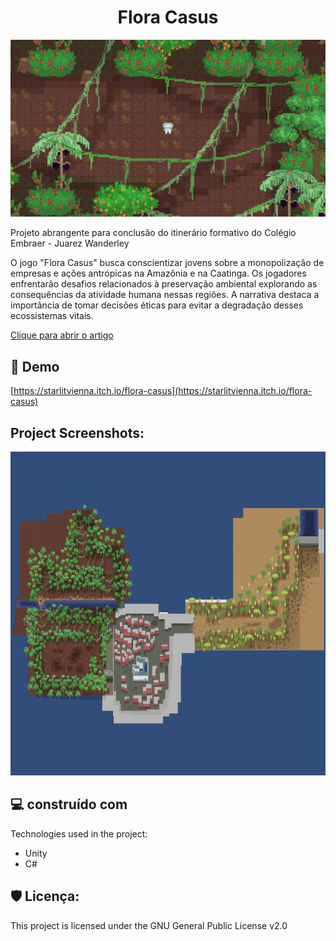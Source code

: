 <h1 align="center" id="title">Flora Casus</h1>

<p align="center"><img src="https://github.com/StarlitVienna/Flora-Casus/blob/master/screenshots/ddvcc.jpg?raw=true" alt="project-image"></p>

<p>Projeto abrangente para conclusão do itinerário formativo do Colégio Embraer - Juarez Wanderley</p>

<p id="description">O jogo "Flora Casus" busca conscientizar jovens sobre a monopolização de empresas e ações antrópicas na Amazônia e na Caatinga. Os jogadores enfrentarão desafios relacionados à preservação ambiental explorando as consequências da atividade humana nessas regiões. A narrativa destaca a importância de tomar decisões éticas para evitar a degradação desses ecossistemas vitais.</p>

<p><a href="https://docs.google.com/document/d/1vxtdHBywzxpxjPB-V5UrOtVaiQMhJ0wp42c8WsM5lB0/edit?usp=sharing" target="_blank"> Clique para abrir o artigo </a></p>

<h2>🚀 Demo</h2>

[https://starlitvienna.itch.io/flora-casus](https://starlitvienna.itch.io/flora-casus)

<h2>Project Screenshots:</h2>

<img src="https://github.com/StarlitVienna/Flora-Casus/blob/master/screenshots/mapa.jpg" alt="project-screenshot" width="920" height="518/">

  
  
<h2>💻 construído com</h2>

Technologies used in the project:

*   Unity
*   C#

<h2>🛡️ Licença:</h2>

This project is licensed under the GNU General Public License v2.0
